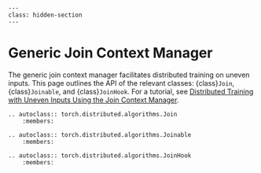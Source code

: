 ```{role} hidden
---
class: hidden-section
---

```
# Generic Join Context Manager

The generic join context manager facilitates distributed training on uneven
inputs. This page outlines the API of the relevant classes: {class}`Join`,
{class}`Joinable`, and {class}`JoinHook`. For a tutorial, see
[Distributed Training with Uneven Inputs Using the Join Context Manager](https://pytorch.org/tutorials/advanced/generic_join.html).

```{eval-rst}
.. autoclass:: torch.distributed.algorithms.Join
    :members:

.. autoclass:: torch.distributed.algorithms.Joinable
    :members:

.. autoclass:: torch.distributed.algorithms.JoinHook
    :members:

```
